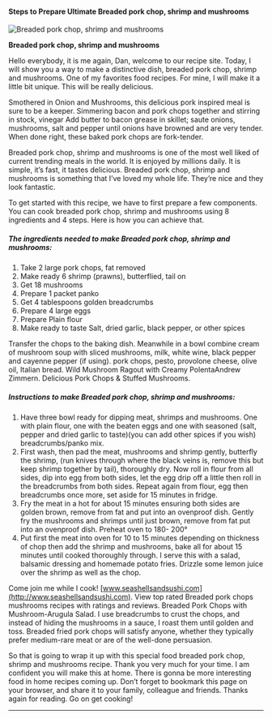             

#### Steps to Prepare Ultimate Breaded pork chop, shrimp and mushrooms

![Breaded pork chop, shrimp and mushrooms](https://img-global.cpcdn.com/recipes/b50c5acd3d02c7a8/751x532cq70/breaded-pork-chop-shrimp-and-mushrooms-recipe-main-photo.jpg)

**Breaded pork chop, shrimp and mushrooms**

Hello everybody, it is me again, Dan, welcome to our recipe site. Today, I will show you a way to make a distinctive dish, breaded pork chop, shrimp and mushrooms. One of my favorites food recipes. For mine, I will make it a little bit unique. This will be really delicious.

Smothered in Onion and Mushrooms, this delicious pork inspired meal is sure to be a keeper. Simmering bacon and pork chops together and stirring in stock, vinegar Add butter to bacon grease in skillet; saute onions, mushrooms, salt and pepper until onions have browned and are very tender. When done right, these baked pork chops are fork-tender.

Breaded pork chop, shrimp and mushrooms is one of the most well liked of current trending meals in the world. It is enjoyed by millions daily. It is simple, it’s fast, it tastes delicious. Breaded pork chop, shrimp and mushrooms is something that I’ve loved my whole life. They’re nice and they look fantastic.

To get started with this recipe, we have to first prepare a few components. You can cook breaded pork chop, shrimp and mushrooms using 8 ingredients and 4 steps. Here is how you can achieve that.

##### The ingredients needed to make Breaded pork chop, shrimp and mushrooms:

1.  Take 2 large pork chops, fat removed
2.  Make ready 6 shrimp (prawns), butterflied, tail on
3.  Get 18 mushrooms
4.  Prepare 1 packet panko
5.  Get 4 tablespoons golden breadcrumbs
6.  Prepare 4 large eggs
7.  Prepare Plain flour
8.  Make ready to taste Salt, dried garlic, black pepper, or other spices

Transfer the chops to the baking dish. Meanwhile in a bowl combine cream of mushroom soup with sliced mushrooms, milk, white wine, black pepper and cayenne pepper (if using). pork chops, pesto, provolone cheese, olive oil, Italian bread. Wild Mushroom Ragout with Creamy PolentaAndrew Zimmern. Delicious Pork Chops & Stuffed Mushrooms.

##### Instructions to make Breaded pork chop, shrimp and mushrooms:

1.  Have three bowl ready for dipping meat, shrimps and mushrooms. One with plain flour, one with the beaten eggs and one with seasoned (salt, pepper and dried garlic to taste)(you can add other spices if you wish) breadcrumbs/panko mix.
2.  First wash, then pad the meat, mushrooms and shrimp gently, butterfly the shrimp, (run knives through where the black veins is, remove this but keep shrimp together by tail), thoroughly dry. Now roll in flour from all sides, dip into egg from both sides, let the egg drip off a little then roll in the breadcrumbs from both sides. Repeat again from flour, egg then breadcrumbs once more, set aside for 15 minutes in fridge.
3.  Fry the meat in a hot for about 15 minutes ensuring both sides are golden brown, remove from fat and put into an ovenproof dish. Gently fry the mushrooms and shrimps until just brown, remove from fat put into an ovenproof dish. Preheat oven to 180- 200°
4.  Put first the meat into oven for 10 to 15 minutes depending on thickness of chop then add the shrimp and mushrooms, bake all for about 15 minutes until cooked thoroughly through. I serve this with a salad, balsamic dressing and homemade potato fries. Drizzle some lemon juice over the shrimp as well as the chop.

Come join me while I cook! [www.seashellsandsushi.com](http://www.seashellsandsushi.com). View top rated Breaded pork chops mushrooms recipes with ratings and reviews. Breaded Pork Chops with Mushroom-Arugula Salad. I use breadcrumbs to crust the chops, and instead of hiding the mushrooms in a sauce, I roast them until golden and toss. Breaded fried pork chops will satisfy anyone, whether they typically prefer medium-rare meat or are of the well-done persuasion.

So that is going to wrap it up with this special food breaded pork chop, shrimp and mushrooms recipe. Thank you very much for your time. I am confident you will make this at home. There is gonna be more interesting food in home recipes coming up. Don’t forget to bookmark this page on your browser, and share it to your family, colleague and friends. Thanks again for reading. Go on get cooking!

* * *